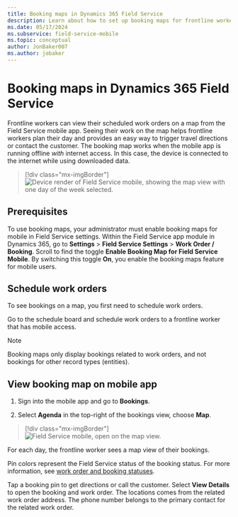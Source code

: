 ```yaml
---
title: Booking maps in Dynamics 365 Field Service
description: Learn about how to set up booking maps for frontline workers in Dynamics 365 Field Service.
ms.date: 05/17/2024
ms.subservice: field-service-mobile
ms.topic: conceptual
author: JonBaker007
ms.author: jobaker
---
```


# Booking maps in Dynamics 365 Field Service

Frontline workers can view their scheduled work orders on a map from the Field Service mobile app. Seeing their work on the map helps frontline workers plan their day and provides an easy way to trigger travel directions or contact the customer. The booking map works when the mobile app is running offline _with_ internet access. In this case, the device is connected to the internet while using downloaded data.

> [!div class="mx-imgBorder"]
> ![Device render of Field Service mobile, showing the map view with one day of the week selected.](./media/bookable-maps-pins3-wf.png)

## Prerequisites

To use booking maps, your administrator must enable booking maps for mobile in Field Service settings. Within the Field Service app module in Dynamics 365, go to **Settings** > **Field Service Settings** > **Work Order / Booking**. Scroll to find the toggle **Enable Booking Map for Field Service Mobile**. By switching this toggle **On**, you enable the booking maps feature for mobile users.

## Schedule work orders

To see bookings on a map, you first need to schedule work orders.

Go to the schedule board and schedule work orders to a frontline worker that has mobile access.

> [!NOTE]
> Booking maps only display bookings related to work orders, and not bookings for other record types (entities).

## View booking map on mobile app

1. Sign into the mobile app and go to **Bookings**.

1. Select **Agenda** in the top-right of the bookings view, choose **Map**.

> [!div class="mx-imgBorder"]
> ![Field Service mobile, open on the map view.](./media/booking-maps-option-wf.png)

For each day, the frontline worker sees a map view of their bookings.

Pin colors represent the Field Service status of the booking status. For more information, see [work order and booking statuses](work-order-status-booking-status.md).

Tap a booking pin to get directions or call the customer. Select **View Details** to open the booking and work order. The locations comes from the related work order address. The phone number belongs to the primary contact for the related work order.
